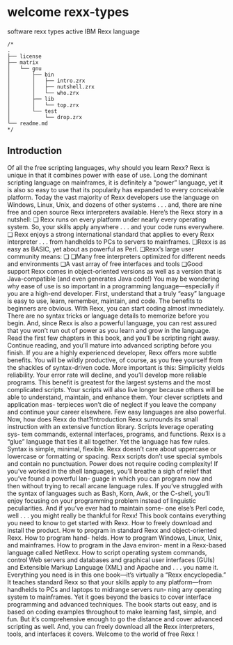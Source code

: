 # welcome rexx-types
software rexx types active IBM Rexx language

```rexx
/*
.
├── license
├── matrix
│   └── gnu
│       ├── bin
│       │   ├── intro.zrx
│       │   ├── nutshell.zrx
│       │   └── who.zrx
│       ├── lib
│       │   └── top.zrx
│       └── test
│           └── drop.zrx
└── readme.md
*/

```

## Introduction

Of all the free scripting languages, why should you learn Rexx? Rexx is unique in that it combines power
with ease of use. Long the dominant scripting language on mainframes, it is definitely a “power” language,
yet it is also so easy to use that its popularity has expanded to every conceivable platform. Today the vast
majority of Rexx developers use the language on Windows, Linux, Unix, and dozens of other systems . . .
and, there are nine free and open source Rexx interpreters available.
Here’s the Rexx story in a nutshell:
❑
Rexx runs on every platform under nearly every operating system.
So, your skills apply anywhere . . . and your code runs everywhere.
❑
Rexx enjoys a strong international standard that applies to every Rexx interpreter . . .
from handhelds to PCs to servers to mainframes.
❑Rexx is as easy as BASIC, yet about as powerful as Perl.
❑Rexx’s large user community means:
❑
❑Many free interpreters optimized for different needs and environments
❑A vast array of free interfaces and tools
❑Good support
Rexx comes in object-oriented versions as well as a version that is Java-compatible
(and even generates Java code!)
You may be wondering why ease of use is so important in a programming language—especially if you
are a high-end developer. First, understand that a truly “easy” language is easy to use, learn, remember,
maintain, and code. The benefits to beginners are obvious. With Rexx, you can start coding almost
immediately. There are no syntax tricks or language details to memorize before you begin. And, since
Rexx is also a powerful language, you can rest assured that you won’t run out of power as you learn and
grow in the language. Read the first few chapters in this book, and you’ll be scripting right away.
Continue reading, and you’ll mature into advanced scripting before you finish.
If you are a highly experienced developer, Rexx offers more subtle benefits. You will be wildly productive,
of course, as you free yourself from the shackles of syntax-driven code. More important is this: Simplicity
yields reliability. Your error rate will decline, and you’ll develop more reliable programs. This benefit is
greatest for the largest systems and the most complicated scripts. Your scripts will also live longer because
others will be able to understand, maintain, and enhance them. Your clever scriptlets and application mas-
terpieces won’t die of neglect if you leave the company and continue your career elsewhere.
Few easy languages are also powerful. Now, how does Rexx do that?Introduction
Rexx surrounds its small instruction with an extensive function library. Scripts leverage operating sys-
tem commands, external interfaces, programs, and functions. Rexx is a “glue” language that ties it all
together. Yet the language has few rules. Syntax is simple, minimal, flexible. Rexx doesn’t care about
uppercase or lowercase or formatting or spacing. Rexx scripts don’t use special symbols and contain no
punctuation.
Power does not require coding complexity!
If you’ve worked in the shell languages, you’ll breathe a sigh of relief that you’ve found a powerful lan-
guage in which you can program now and then without trying to recall arcane language rules. If you’ve
struggled with the syntax of languages such as Bash, Korn, Awk, or the C-shell, you’ll enjoy focusing on
your programming problem instead of linguistic peculiarities. And if you’ve ever had to maintain some-
one else’s Perl code, well . . . you might really be thankful for Rexx!
This book contains everything you need to know to get started with Rexx. How to freely download and
install the product. How to program in standard Rexx and object-oriented Rexx. How to program hand-
helds. How to program Windows, Linux, Unix, and mainframes. How to program in the Java environ-
ment in a Rexx-based language called NetRexx. How to script operating system commands, control Web
servers and databases and graphical user interfaces (GUIs) and Extensible Markup Language (XML) and
Apache and . . . you name it.
Everything you need is in this one book—it’s virtually a “Rexx encyclopedia.” It teaches standard Rexx
so that your skills apply to any platform—from handhelds to PCs and laptops to midrange servers run-
ning any operating system to mainframes. Yet it goes beyond the basics to cover interface programming
and advanced techniques. The book starts out easy, and is based on coding examples throughout to make
learning fast, simple, and fun. But it’s comprehensive enough to go the distance and cover advanced
scripting as well. And, you can freely download all the Rexx interpreters, tools, and interfaces it covers.
Welcome to the world of free Rexx !
